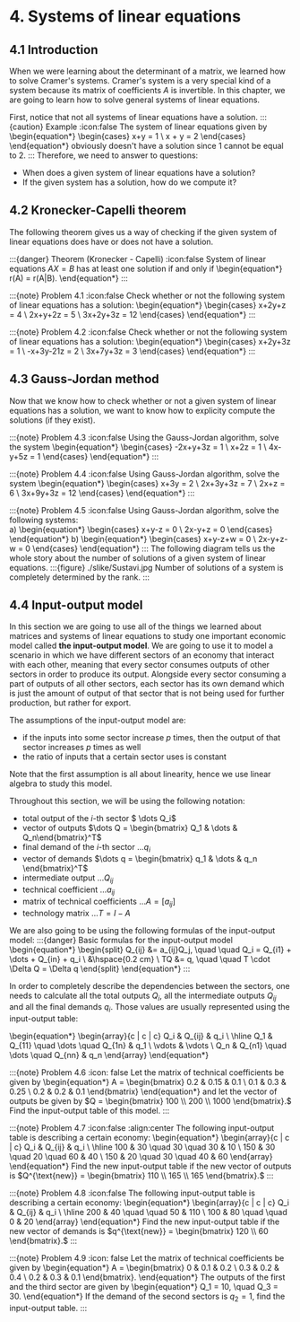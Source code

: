 # 4. Systems of linear equations

## 4.1 Introduction
When we were learning about the determinant of a matrix, we learned how to solve Cramer's systems. Cramer's system is a very special kind of a system because its matrix of coefficients $A$ is invertible. In this chapter, we are going to learn how to solve general systems of linear equations.

First, notice that not all systems of linear equations have a solution.
:::{caution} Example
:icon:false
The system of linear equations given by 
\begin{equation*} 
\begin{cases} x+y = 1 \\ x + y = 2 \end{cases} 
\end{equation*} 
obviously doesn't have a solution since $1$ cannot be equal to $2$.
:::
Therefore, we need to answer to questions:
- When does a given system of linear equations have a solution?
- If the given system has a solution, how do we compute it?

## 4.2 Kronecker-Capelli theorem
The following theorem gives us a way of checking if the given system of linear equations does have or does not have a solution.

:::{danger} Theorem (Kronecker - Capelli)
:icon:false
System of linear equations $AX = B$ has at least one solution if and only if 
\begin{equation*}
r(A) = r(A|B).
\end{equation*}
:::

:::{note} Problem 4.1
:icon:false
Check whether or not the following system of linear equations has a solution:
\begin{equation*}
\begin{cases}
x+2y+z = 4 \\ 2x+y+2z = 5 \\ 3x+2y+3z = 12
\end{cases}
\end{equation*}
:::

:::{note} Problem 4.2
:icon:false
Check whether or not the following system of linear equations has a solution:
\begin{equation*}
\begin{cases}
x+2y+3z = 1 \\ -x+3y-21z = 2 \\ 3x+7y+3z = 3
\end{cases}
\end{equation*}
:::

## 4.3 Gauss-Jordan method
Now that we know how to check whether or not a given system of linear equations has a solution, we want to know how to explicity compute the solutions (if they exist).

:::{note} Problem 4.3
:icon:false
Using the Gauss-Jordan algorithm, solve the system
\begin{equation*}
\begin{cases}
-2x+y+3z = 1 \\
x+2z = 1 \\
4x-y+5z = 1
\end{cases}
\end{equation*}
:::

:::{note} Problem 4.4
:icon:false
Using Gauss-Jordan algorithm, solve the system
\begin{equation*}
\begin{cases}
x+3y = 2 \\
2x+3y+3z = 7 \\
2x+z = 6 \\
3x+9y+3z = 12
\end{cases}
\end{equation*}
:::

:::{note} Problem 4.5
:icon:false
Using Gauss-Jordan algorithm, solve the following systems: \
a)
\begin{equation*} 
\begin{cases}
x+y-z = 0 \\ 2x-y+z = 0
\end{cases}
\end{equation*}
b) 
\begin{equation*}
\begin{cases}
x+y-z+w = 0 \\ 2x-y+z-w = 0
\end{cases}
\end{equation*}
:::
The following diagram tells us the whole story about the number of solutions of a given system of linear equations.
:::{figure} ./slike/Sustavi.jpg
Number of solutions of a system is completely determined by the rank.
:::

## 4.4 Input-output model
In this section we are going to use all of the things we learned about matrices and systems of linear equations to study one important economic model called **the input-output model**. We are going to use it to model a scenario in which we have different sectors of an economy that interact with each other, meaning that every sector consumes outputs of other sectors in order to produce its output. Alongside every sector consuming a part of outputs of all other sectors, each sector has its own demand which is just the amount of output of that sector that is not being used for further production, but rather for export.

The assumptions of the input-output model are:
- if the inputs into some sector increase $p$ times, then the output of that sector increases $p$ times as well
- the ratio of inputs that a certain sector uses is constant

Note that the first assumption is all about linearity, hence we use linear algebra to study this model.

Throughout this section, we will be using the following notation:
- total output of the $i$-th sector $ \dots Q_i$
- vector of outputs $\dots Q = \begin{bmatrix} Q_1 & \dots & Q_n\end{bmatrix}^T$
- final demand of the $i$-th sector $\dots q_i$
- vector of demands $\dots q = \begin{bmatrix} q_1 & \dots & q_n \end{bmatrix}^T$
- intermediate output $\dots Q_{ij}$
- technical coefficient $\dots a_{ij}$
- matrix of technical coefficients $\dots A = [a_{ij}]$
- technology matrix $\dots T = I - A$

We are also going to be using the following formulas of the input-output model:
:::{danger} Basic formulas for the input-output model
\begin{equation*}
\begin{split}
Q_{ij} &= a_{ij}Q_j, \quad \quad Q_i = Q_{i1} + \dots + Q_{in} + q_i \\
&\hspace{0.2 cm} \\
TQ &= q, \quad \quad T \cdot \Delta Q = \Delta q
\end{split}
\end{equation*}
:::

In order to completely describe the dependencies between the sectors, one needs to calculate all the total outputs $Q_i,$ all the intermediate outputs $Q_{ij}$ and all the final demands $q_i.$ Those values are usually represented using the input-output table:

\begin{equation*}
\begin{array}{c | c | c}
Q_i & Q_{ij} & q_i \\
\hline
Q_1 & Q_{11} \quad \dots \quad Q_{1n} & q_1 \\
\vdots & \vdots \\
Q_n & Q_{n1} \quad \dots \quad Q_{nn} & q_n
\end{array}
\end{equation*}

:::{note} Problem 4.6
:icon: false
Let the matrix of technical coefficients be given by 
\begin{equation*}
A = \begin{bmatrix} 0.2 & 0.15 & 0.1 \\ 0.1 & 0.3 & 0.25 \\ 0.2 & 0.2 & 0.1 \end{bmatrix}
\end{equation*}
and let the vector of outputs be given by $Q = \begin{bmatrix} 100 \\ 200 \\ 1000 \end{bmatrix}.$ \
Find the input-output table of this model.
:::

:::{note} Problem 4.7
:icon:false
:align:center
The following input-output table is describing a certain economy:
\begin{equation*}
\begin{array}{c | c | c} 
Q_i & Q_{ij} & q_i \\ 
\hline 
100 & 30 \quad 30 \quad 30 & 10 \\ 
150 & 30 \quad 20 \quad 60 & 40 \\
150 & 20 \quad 30 \quad 40 & 60
\end{array}
\end{equation*}
Find the new input-output table if the new vector of outputs is $Q^{\text{new}} = \begin{bmatrix} 110 \\ 165 \\ 165 \end{bmatrix}.$
:::

:::{note} Problem 4.8
:icon:false
The following input-output table is describing a certain economy:
\begin{equation*}
\begin{array}{c | c | c}
Q_i & Q_{ij} & q_i \\
\hline
200 & 40 \quad \quad 50 & 110 \\
100 & 80 \quad \quad 0 & 20
\end{array}
\end{equation*}
Find the new input-output table if the new vector of demands is $q^{\text{new}} = \begin{bmatrix} 120 \\ 60 \end{bmatrix}.$
:::

:::{note} Problem 4.9
:icon: false
Let the matrix of technical coefficients be given by 
\begin{equation*}
A = \begin{bmatrix} 0 & 0.1 & 0.2 \\ 0.3 & 0.2 & 0.4 \\ 0.2 & 0.3 & 0.1 \end{bmatrix}.
\end{equation*}
The outputs of the first and the third sector are given by 
\begin{equation*}
Q_1 = 10, \quad Q_3 = 30.
\end{equation*}
If the demand of the second sectors is $q_2 = 1,$ find the input-output table.
:::